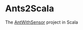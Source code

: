 # Ants2Scala
The [AntWithSensor](https://github.com/chicarrida/Ants/tree/master/AntWithSensors) project in Scala
